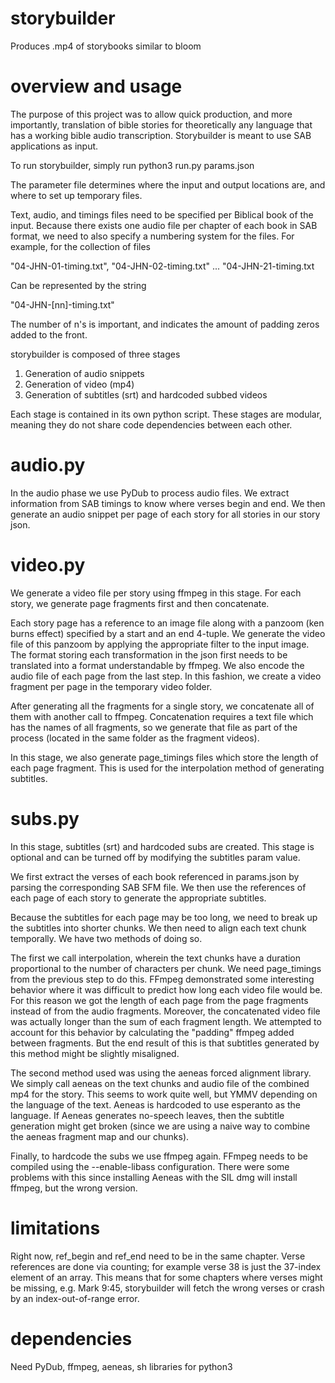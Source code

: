 # storybuilder
Produces .mp4 of storybooks similar to bloom

# overview and usage
The purpose of this project was to allow quick production, and more importantly, translation of bible stories for theoretically any language that has a working bible audio transcription. Storybuilder is meant to use SAB applications as input.

To run storybuilder, simply run
  python3 run.py params.json

The parameter file determines where the input and output locations are, and where to set up temporary files.

Text, audio, and timings files need to be specified per Biblical book of the input. Because there exists one audio file per chapter of each book in SAB format, we need to also specify a numbering system for the files. For example, for the collection of files

  "04-JHN-01-timing.txt", "04-JHN-02-timing.txt" ... "04-JHN-21-timing.txt

Can be represented by the string

  "04-JHN-[nn]-timing.txt"
  
The number of n's is important, and indicates the amount of padding zeros added to the front.

storybuilder is composed of three stages

1. Generation of audio snippets 
2. Generation of video (mp4)
3. Generation of subtitles (srt) and hardcoded subbed videos

Each stage is contained in its own python script. These stages are modular, meaning they do not share code dependencies between each other.

# audio.py

In the audio phase we use PyDub to process audio files. We extract information from SAB timings to know where verses begin and end. We then generate an audio snippet per page of each story for all stories in our story json.

# video.py

We generate a video file per story using ffmpeg in this stage. For each story, we generate page fragments first and then concatenate.

Each story page has a reference to an image file along with a panzoom (ken burns effect) specified by a start and an end 4-tuple. We generate the video file of this panzoom by applying the appropriate filter to the input image. The format storing each transformation in the json first needs to be translated into a format understandable by ffmpeg. We also encode the audio file of each page from the last step. In this fashion, we create a video fragment per page in the temporary video folder.

After generating all the fragments for a single story, we concatenate all of them with another call to ffmpeg. Concatenation requires a text file which has the names of all fragments, so we generate that file as part of the process (located in the same folder as the fragment videos).

In this stage, we also generate page_timings files which store the length of each page fragment. This is used for the interpolation method of generating subtitles.

# subs.py

In this stage, subtitles (srt) and hardcoded subs are created. This stage is optional and can be turned off by modifying the subtitles param value.

We first extract the verses of each book referenced in params.json by parsing the corresponding SAB SFM file. We then use the references of each page of each story to generate the appropriate subtitles.

Because the subtitles for each page may be too long, we need to break up the subtitles into shorter chunks. We then need to align each text chunk temporally. We have two methods of doing so. 

The first we call interpolation, wherein the text chunks have a duration proportional to the number of characters per chunk. We need page_timings from the previous step to do this. FFmpeg demonstrated some interesting behavior where it was difficult to predict how long each video file would be. For this reason we got the length of each page from the page fragments instead of from the audio fragments. Moreover, the concatenated video file was actually longer than the sum of each fragment length. We attempted to account for this behavior by calculating the "padding" ffmpeg added between fragments. But the end result of this is that subtitles generated by this method might be slightly misaligned.

The second method used was using the aeneas forced alignment library. We simply call aeneas on the text chunks and audio file of the combined mp4 for the story. This seems to work quite well, but YMMV depending on the language of the text. Aeneas is hardcoded to use esperanto as the language. If Aeneas generates no-speech leaves, then the subtitle generation might get broken (since we are using a naive way to combine the aeneas fragment map and our chunks).

Finally, to hardcode the subs we use ffmpeg again. FFmpeg needs to be compiled using the --enable-libass configuration. There were some problems with this since installing Aeneas with the SIL dmg will install ffmpeg, but the wrong version.

# limitations

Right now, ref_begin and ref_end need to be in the same chapter. Verse references are done via counting; for example verse 38 is just the 37-index element of an array. This means that for some chapters where verses might be missing, e.g. Mark 9:45, storybuilder will fetch the wrong verses or crash by an index-out-of-range error.

# dependencies

Need PyDub, ffmpeg, aeneas, sh libraries for python3
